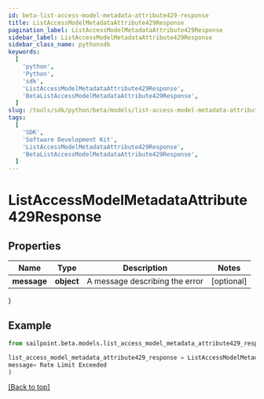 ```yaml
---
id: beta-list-access-model-metadata-attribute429-response
title: ListAccessModelMetadataAttribute429Response
pagination_label: ListAccessModelMetadataAttribute429Response
sidebar_label: ListAccessModelMetadataAttribute429Response
sidebar_class_name: pythonsdk
keywords:
  [
    'python',
    'Python',
    'sdk',
    'ListAccessModelMetadataAttribute429Response',
    'BetaListAccessModelMetadataAttribute429Response',
  ]
slug: /tools/sdk/python/beta/models/list-access-model-metadata-attribute429-response
tags:
  [
    'SDK',
    'Software Development Kit',
    'ListAccessModelMetadataAttribute429Response',
    'BetaListAccessModelMetadataAttribute429Response',
  ]
---
```


# ListAccessModelMetadataAttribute429Response

## Properties

| Name        | Type       | Description                    | Notes      |
| ----------- | ---------- | ------------------------------ | ---------- |
| **message** | **object** | A message describing the error | [optional] |

}

## Example

```python
from sailpoint.beta.models.list_access_model_metadata_attribute429_response import ListAccessModelMetadataAttribute429Response

list_access_model_metadata_attribute429_response = ListAccessModelMetadataAttribute429Response(
message= Rate Limit Exceeded
)

```

[[Back to top]](#)
